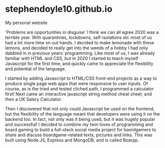 # stephendoyle10.github.io
My personal website


'Problems are opportunities in disguise'
I think we can all agree 2020 was a terrible year. With quarantines, lockdowns, self-isolations etc most of us had a lot more time on out hands. I decided to make lemonade with these lemons, and decided to really get into the weeds of a hobby I had only dabbled in in previous years: programming. Like most of us, I was already familiar with HTML and CSS, but in 2020 I started to teach myself Javascript for the first time, and quickly came to appreciate the flexibility and potential of the language.

I started by adding Javascript to HTML/CSS front-end projects as a way to produce single page web apps that were responsive to user inputs. Of course, as is the tried and tested cliched path, I programmed a calculator first! Next came an interactive javascript string method cheat sheet, and then a UK Salary Calculator.

Then I discovered that not only could Javascript be used on the frontend, but the flexibility of the language meant that developers were using it on the backend too. In fact, not only was it being used, but it was hugely popular and successful! I decided to combine my twin loves of programming and board gaming to build a full-stack social media project for baordgamers to share and discuss boardgame-related texts, pictures and links. This was built using Node.JS, Express and MongoDB, and is called Boarpp.